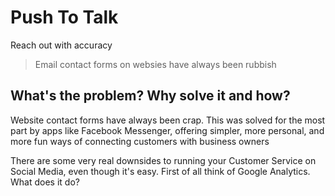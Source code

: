 
# Push To Talk

Reach out with accuracy

> Email contact forms on websies have always been rubbish

## What's the problem? Why solve it and how?

Website contact forms have always been crap. This was solved for the most part by apps like Facebook Messenger, offering simpler, more personal, and more fun ways of connecting customers with business owners

There are some very real downsides to running your Customer Service on Social Media, even though it's easy. First of all think of Google Analytics. What does it do?